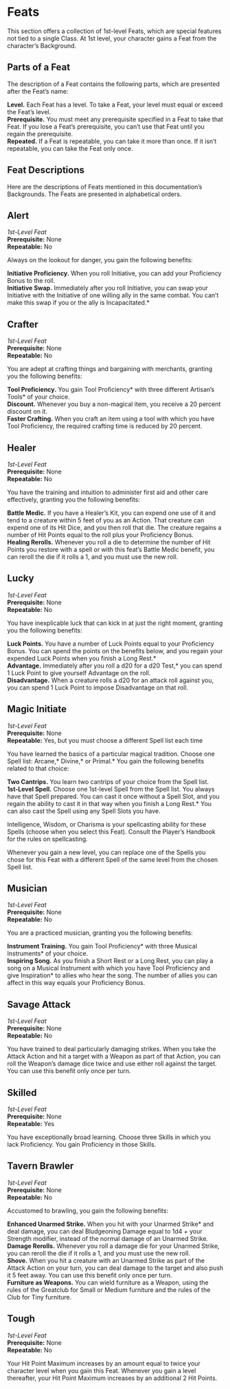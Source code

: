 # Feats

This section offers a collection of 1st-level Feats, which are special features not tied to a single Class.
At 1st level, your character gains a Feat from the character’s Background.

## Parts of a Feat

The description of a Feat contains the following parts, which are presented after the Feat’s name:

**Level.** Each Feat has a level.
To take a Feat, your level must equal or exceed the Feat’s level.  
**Prerequisite.** You must meet any prerequisite specified in a Feat to take that Feat.
If you lose a Feat’s prerequisite, you can’t use that Feat until you regain the prerequisite.  
**Repeated.** If a Feat is repeatable, you can take it more than once.
If it isn’t repeatable, you can take the Feat only once.

## Feat Descriptions

Here are the descriptions of Feats mentioned in this documentation’s Backgrounds.
The Feats are presented in alphabetical orders.

## Alert
_1st-Level Feat_  
**Prerequisite:** None  
**Repeatable:** No

Always on the lookout for danger, you gain the following benefits:

**Initiative Proficiency.** When you roll Initiative, you can add your Proficiency Bonus to the  roll.  
**Initiative Swap.** Immediately after you roll Initiative, you can swap your Initiative with the Initiative of one willing ally in the same combat.
You can’t make this swap if you or the ally is Incapacitated.*

## Crafter
_1st-Level Feat_  
**Prerequisite:** None  
**Repeatable:** No

You are adept at crafting things and bargaining with merchants, granting you the following benefits:

**Tool Proficiency.** You gain Tool Proficiency* with three different Artisan’s Tools* of your choice.  
**Discount.** Whenever you buy a non-magical item, you receive a 20 percent discount on it.  
**Faster Crafting.** When you craft an item using a tool with which you have Tool Proficiency, the required crafting time is reduced by 20  percent.

## Healer
_1st-Level Feat_  
**Prerequisite:** None  
**Repeatable:** No

You have the training and intuition to administer first aid and other care effectively, granting you the following benefits:

**Battle Medic.** If you have a Healer’s Kit, you can expend one use of it and tend to a creature within 5 feet of you as an Action.
That creature can expend one of its Hit Dice, and you then roll that die.
The creature regains a number of Hit Points equal to the roll plus your Proficiency Bonus.  
**Healing Rerolls.** Whenever you roll a die to determine the number of Hit Points you restore with a spell or with this feat’s Battle Medic benefit, you can reroll the die if it rolls a 1, and you must use the new roll.

## Lucky
_1st-Level Feat_  
**Prerequisite:** None  
**Repeatable:** No

You have inexplicable luck that can kick in at just the right moment, granting you the following benefits:

**Luck Points.** You have a number of Luck Points equal to your Proficiency Bonus.
You can spend the points on the benefits below, and you regain your expended Luck Points when you finish a Long Rest.*  
**Advantage.** Immediately after you roll a d20 for a d20 Test,* you can spend 1 Luck Point to give yourself Advantage on the roll.  
**Disadvantage.** When a creature rolls a d20 for an attack roll against you, you can spend 1 Luck Point to impose Disadvantage on that roll.

## Magic Initiate
_1st-Level Feat_  
**Prerequisite:** None  
**Repeatable:** Yes, but you must choose a different Spell list each time

You have learned the basics of a particular magical tradition.
Choose one Spell list: Arcane,* Divine,* or Primal.*
You gain the following benefits related to that choice:

**Two Cantrips.** You learn two cantrips of your choice from the Spell list.  
**1st-Level Spell.** Choose one 1st-level Spell from the Spell list.
You always have that Spell prepared.
You can cast it once without a Spell Slot, and you regain the ability to cast it in that way when you finish a Long Rest.*
You can also cast the Spell using any Spell Slots you have.

Intelligence, Wisdom, or Charisma is your spellcasting ability for these Spells (choose when you select this Feat).
Consult the Player’s Handbook for the rules on spellcasting.

Whenever you gain a new level, you can replace one of the Spells you chose for this Feat with a different Spell of the same level from the chosen Spell list.

## Musician
_1st-Level Feat_  
**Prerequisite:** None  
**Repeatable:** No

You are a practiced musician, granting you the following benefits:

**Instrument Training.** You gain Tool Proficiency* with three Musical Instruments* of your choice.  
**Inspiring Song.** As you finish a Short Rest or a Long Rest, you can play a song on a Musical Instrument with which you have Tool Proficiency and give Inspiration* to allies who hear the song.
The number of allies you can affect in this way equals your Proficiency Bonus.

## Savage Attack
_1st-Level Feat_  
**Prerequisite:** None  
**Repeatable:** No

You have trained to deal particularly damaging strikes.
When you take the Attack Action and hit a target with a Weapon as part of that Action, you can roll the Weapon’s damage dice twice and use either roll against the target.
You can use this benefit only once per turn.

## Skilled
_1st-Level Feat_  
**Prerequisite:** None  
**Repeatable:** Yes

You have exceptionally broad learning.
Choose three Skills in which you lack Proficiency.
You gain Proficiency in those Skills.

## Tavern Brawler
_1st-Level Feat_  
**Prerequisite:** None  
**Repeatable:** No

Accustomed to brawling, you gain the following benefits:

**Enhanced Unarmed Strike.** When you hit with your Unarmed Strike* and deal damage, you can deal Bludgeoning Damage equal to 1d4 + your Strength modifier, instead of the normal damage of an Unarmed Strike.  
**Damage Rerolls.** Whenever you roll a damage die for your Unarmed Strike, you can reroll the die if it rolls a 1, and you must use the new roll.  
**Shove.** When you hit a creature with an Unarmed Strike as part of the Attack Action on your turn, you can deal damage to the  target and also push it 5 feet away.
You can use this benefit only once per turn.  
**Furniture as Weapons.** You can wield furniture as a Weapon, using the rules of the Greatclub for Small or Medium furniture and the rules of the Club for Tiny furniture.

## Tough
_1st-Level Feat_  
**Prerequisite:** None  
**Repeatable:** No

Your Hit Point Maximum increases by an amount equal to twice your character level when you gain this Feat.
Whenever you gain a level thereafter, your Hit Point Maximum increases by an additional 2 Hit Points.
